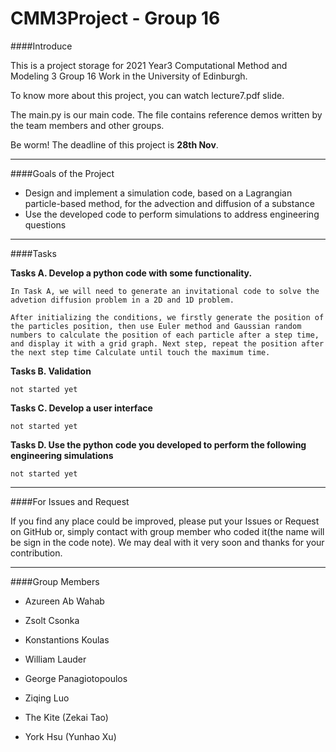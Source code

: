 # CMM3Project - Group 16

####Introduce

This is a project storage for 2021 Year3 Computational Method and Modeling 3 Group 16 Work in the University of Edinburgh.

To know more about this project, you can watch lecture7.pdf slide.

The main.py is our main code. The file contains reference demos written by the team members and other groups.

Be worm! The deadline of this project is **28th Nov**.

---

####Goals of the Project

- Design and implement a simulation code, based on a Lagrangian particle-based method, for the advection and diffusion of a substance
- Use the developed code to perform simulations to address engineering questions

---

####Tasks

**Tasks A. Develop a python code with some functionality.**
  
    In Task A, we will need to generate an invitational code to solve the advetion diffusion problem in a 2D and 1D problem.

    After initializing the conditions, we firstly generate the position of the particles position, then use Euler method and Gaussian random numbers to calculate the position of each particle after a step time, and display it with a grid graph. Next step, repeat the position after the next step time Calculate until touch the maximum time.

**Tasks B. Validation**
  
    not started yet

**Tasks C. Develop a user interface**
  
    not started yet

**Tasks D. Use the python code you developed to perform the following engineering simulations**

    not started yet

---

####For Issues and Request

If you find any place could be improved, please put your Issues or Request on GitHub or, simply contact with group member who coded it(the name will be sign in the code note). We may deal with it very soon and thanks for your contribution.

---

####Group Members

- Azureen Ab Wahab

- Zsolt Csonka

- Konstantions Koulas

- William Lauder

- George Panagiotopoulos

- Ziqing Luo

- The Kite (Zekai Tao)

- York Hsu (Yunhao Xu)

